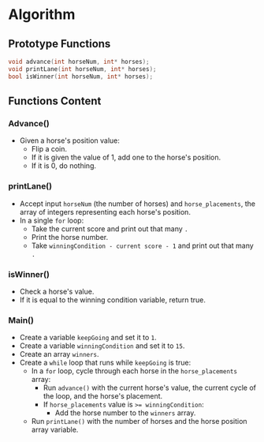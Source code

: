 # Algorithm

## Prototype Functions
```cpp
void advance(int horseNum, int* horses);
void printLane(int horseNum, int* horses);
bool isWinner(int horseNum, int* horses);
```

## Functions Content

### Advance()
- Given a horse's position value:
  - Flip a coin.
  - If it is given the value of 1, add one to the horse's position.
  - If it is 0, do nothing.

### printLane()
- Accept input `horseNum` (the number of horses) and `horse_placements`, the array of integers representing each horse's position.
- In a single `for` loop:
  - Take the current score and print out that many `.`
  - Print the horse number.
  - Take `winningCondition - current score - 1` and print out that many `.`

### isWinner()
- Check a horse's value.
- If it is equal to the winning condition variable, return true.

### Main()
- Create a variable `keepGoing` and set it to `1`.
- Create a variable `winningCondition` and set it to `15`.
- Create an array `winners`.
- Create a `while` loop that runs while `keepGoing` is true:
  - In a `for` loop, cycle through each horse in the `horse_placements` array:
    - Run `advance()` with the current horse's value, the current cycle of the loop, and the horse's placement.
    - If `horse_placements` value is `>= winningCondition`:
      - Add the horse number to the `winners` array.
  - Run `printLane()` with the number of horses and the horse position array variable.
